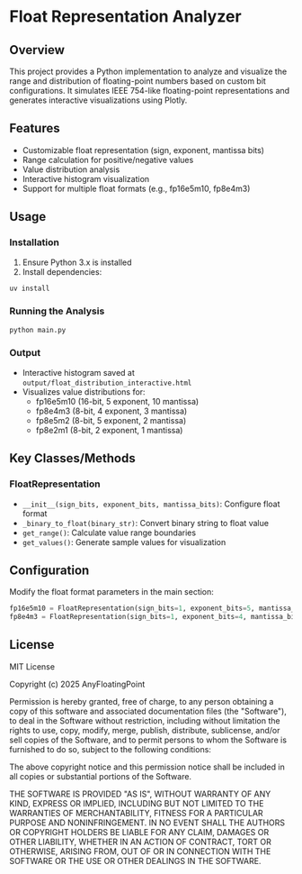 # Float Representation Analyzer

## Overview
This project provides a Python implementation to analyze and visualize the range and distribution of floating-point numbers based on custom bit configurations. It simulates IEEE 754-like floating-point representations and generates interactive visualizations using Plotly.

## Features
- Customizable float representation (sign, exponent, mantissa bits)
- Range calculation for positive/negative values
- Value distribution analysis
- Interactive histogram visualization
- Support for multiple float formats (e.g., fp16e5m10, fp8e4m3)

## Usage

### Installation
1. Ensure Python 3.x is installed
2. Install dependencies:
```bash
uv install
```

### Running the Analysis
```bash
python main.py
```

### Output
- Interactive histogram saved at `output/float_distribution_interactive.html`
- Visualizes value distributions for:
  - fp16e5m10 (16-bit, 5 exponent, 10 mantissa)
  - fp8e4m3 (8-bit, 4 exponent, 3 mantissa)
  - fp8e5m2 (8-bit, 5 exponent, 2 mantissa)
  - fp8e2m1 (8-bit, 2 exponent, 1 mantissa)

## Key Classes/Methods

### FloatRepresentation
- `__init__(sign_bits, exponent_bits, mantissa_bits)`: Configure float format
- `_binary_to_float(binary_str)`: Convert binary string to float value
- `get_range()`: Calculate value range boundaries
- `get_values()`: Generate sample values for visualization

## Configuration
Modify the float format parameters in the main section:
```python
fp16e5m10 = FloatRepresentation(sign_bits=1, exponent_bits=5, mantissa_bits=10)
fp8e4m3 = FloatRepresentation(sign_bits=1, exponent_bits=4, mantissa_bits=3)
```

## License
MIT License

Copyright (c) 2025 AnyFloatingPoint

Permission is hereby granted, free of charge, to any person obtaining a copy
of this software and associated documentation files (the "Software"), to deal
in the Software without restriction, including without limitation the rights
to use, copy, modify, merge, publish, distribute, sublicense, and/or sell
copies of the Software, and to permit persons to whom the Software is
furnished to do so, subject to the following conditions:

The above copyright notice and this permission notice shall be included in all
copies or substantial portions of the Software.

THE SOFTWARE IS PROVIDED "AS IS", WITHOUT WARRANTY OF ANY KIND, EXPRESS OR
IMPLIED, INCLUDING BUT NOT LIMITED TO THE WARRANTIES OF MERCHANTABILITY,
FITNESS FOR A PARTICULAR PURPOSE AND NONINFRINGEMENT. IN NO EVENT SHALL THE
AUTHORS OR COPYRIGHT HOLDERS BE LIABLE FOR ANY CLAIM, DAMAGES OR OTHER
LIABILITY, WHETHER IN AN ACTION OF CONTRACT, TORT OR OTHERWISE, ARISING FROM,
OUT OF OR IN CONNECTION WITH THE SOFTWARE OR THE USE OR OTHER DEALINGS IN THE
SOFTWARE.

